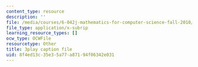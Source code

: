```yaml
---
content_type: resource
description: ''
file: /media/courses/6-042j-mathematics-for-computer-science-fall-2010/8f4ed13c35e35a77a87194f06342e031_1nScXLQAQ9A.vtt
file_type: application/x-subrip
learning_resource_types: []
ocw_type: OCWFile
resourcetype: Other
title: 3play caption file
uid: 8f4ed13c-35e3-5a77-a871-94f06342e031
---
```

